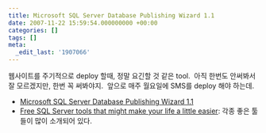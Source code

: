 ```yaml
---
title: Microsoft SQL Server Database Publishing Wizard 1.1
date: 2007-11-22 15:59:54.000000000 +00:00
categories: []
tags: []
meta:
  _edit_last: '1907066'
---
```

<p>웹사이트를 주기적으로 deploy 할때, 정말 요긴할 것 같은 tool.  아직 한번도 안써봐서 잘 모르겠지만, 한번 꼭 써봐야지.  앞으로 매주 월요일에 SMS를 deploy 해야 하는데.</p>
<ul>
<li><a href="http://www.microsoft.com/downloads/details.aspx?FamilyID=56e5b1c5-bf17-42e0-a410-371a838e570a&amp;DisplayLang=en">Microsoft SQL Server Database Publishing Wizard 1.1</a></li>
<li><a href="http://weblogs.sqlteam.com/mladenp/archive/2007/11/20/Free-SQL-Server-tools-that-might-make-your-life-a.aspx">Free SQL Server tools that might make your life a little easier</a>: 각종 좋은 툴들이 많이 소개되어 있다.</li>
</ul>
